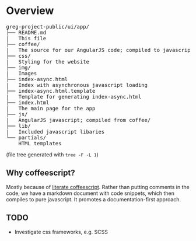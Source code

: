 # Overview

<pre>
greg-project-public/ui/app/
├── README.md
|   This file
├── coffee/
|   The source for our AngularJS code; compiled to javascript in js/
├── css/
|   Styling for the website
├── img/
|   Images
├── index-async.html
|   Index with asynchronous javascript loading
├── index-async.html.template
|   Template for generating index-async.html
├── index.html
|   The main page for the app
├── js/
|   AngularJS javascript; compiled from coffee/
├── lib/
|   Included javascript libaries
└── partials/
    HTML templates
</pre>

(file tree generated with `tree -F -L 1`)

## Why coffeescript?
Mostly because of [literate coffeescript](http://coffeescript.org/#literate).
Rather than putting comments in the code,
we have a markdown document with code snippets,
which then compiles to pure javascript.
It promotes a documentation-first approach.

## TODO
- Investigate css frameworks, e.g. SCSS
